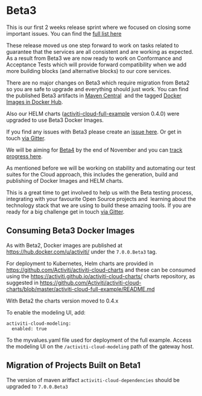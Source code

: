 # Beta3

This is our first 2 weeks release sprint where we focused on closing some important issues. You can find the [full list here](https://github.com/Activiti/Activiti/milestone/15?closed=1)

These release moved us one step forward to work on tasks related to guarantee that the services are all consistent and are working as expected. As a result from Beta3 we are now ready to work on Conformance and Acceptance Tests which will provide forward compatibility when we add more building blocks (and alternative blocks) to our core services.

There are no major changes on Beta3 which require migration from Beta2 so you are safe to upgrade and everything should just work. You can find the published Beta3 artifacts in [Maven Central](https://search.maven.org/artifact/org.activiti.cloud.dependencies/activiti-cloud-dependencies/7.0.0.Beta3/pom)  and the tagged [Docker Images in Docker Hub](https://hub.docker.com/u/activiti/).

Also our HELM charts ([activiti-cloud-full-example](https://github.com/Activiti/activiti-cloud-charts/tree/master/activiti-cloud-full-example) version 0.4.0) were upgraded to use Beta3 Docker Images.

If you find any issues with Beta3 please create an [issue here](https://github.com/activiti/activiti/issues).
Or get in touch [via Gitter](https://gitter.im/Activiti/Activiti7?utm_source=share-link&utm_medium=link&utm_campaign=share-link). 

We will be aiming for [Beta4](https://github.com/activiti/activiti/issues?q=is%3Aopen+is%3Aissue+milestone%3ABeta4) by the end of November and you can [track progress here](https://github.com/activiti/activiti/issues?q=is%3Aopen+is%3Aissue+milestone%3ABeta4). 

As mentioned before we will be working on stability and automating our test suites for the Cloud approach, this includes the generation, build and publishing of Docker Images and HELM charts.

This is a great time to get involved to help us with the Beta testing process, integrating with your favourite Open Source projects and  learning about the technology stack that we are using to build these amazing tools. If you are ready for a big challenge get in touch [via Gitter](https://gitter.im/Activiti/Activiti7?utm_source=share-link&utm_medium=link&utm_campaign=share-link). 

## Consuming Beta3 Docker Images

As with Beta2, Docker images are published at https://hub.docker.com/u/activiti/ under the `7.0.0.Beta3` tag.

For deployment to Kubernetes, Helm charts are provided in https://github.com/Activiti/activiti-cloud-charts and these can be consumed using the https://activiti.github.io/activiti-cloud-charts/ charts repository, as suggested in https://github.com/Activiti/activiti-cloud-charts/blob/master/activiti-cloud-full-example/README.md

With Beta2 the charts version moved to 0.4.x

To enable the modeling UI, add:

```
activiti-cloud-modeling:
  enabled: true
```

To the myvalues.yaml file used for deployment of the full example. Access the modeling UI on the `/activiti-cloud-modeling` path of the gateway host.

## Migration of Projects Built on Beta1

The version of maven aritfact `activiti-cloud-dependencies` should be upgraded to `7.0.0.Beta3` 

